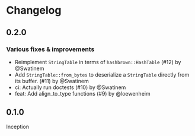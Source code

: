 # Changelog

## 0.2.0

### Various fixes & improvements

- Reimplement `StringTable` in terms of `hashbrown::HashTable` (#12) by @Swatinem
- Add `StringTable::from_bytes` to deserialize a `StringTable` directly from its buffer. (#11) by @Swatinem
- ci: Actually run doctests (#10) by @Swatinem
- feat: Add align_to_type functions (#9) by @loewenheim

## 0.1.0

Inception

